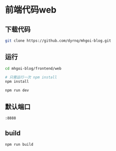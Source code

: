# 前端代码web

## 下载代码

```bash
git clone https://github.com/dyrnq/mhgoi-blog.git
```

## 运行

```bash
cd mhgoi-blog/frontend/web

# 只需运行一次 npm install
npm install

npm run dev
```

## 默认端口

```bash
:8888
```

## build

```bash
npm run build
```
